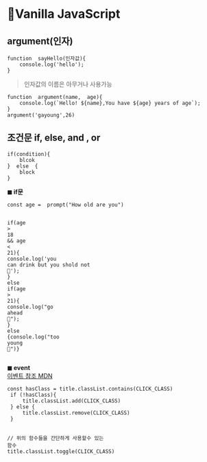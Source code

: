 <h1 id="🍦vanilla-javascript">🍦Vanilla JavaScript</h1>
<h2 id="argument인자">argument(인자)</h2>
<pre class=" language-js"><code class="prism  language-js"><span class="token keyword">function</span>  <span class="token function">sayHello</span><span class="token punctuation">(</span>인자값<span class="token punctuation">)</span><span class="token punctuation">{</span>
	console<span class="token punctuation">.</span><span class="token function">log</span><span class="token punctuation">(</span><span class="token string">'hello'</span><span class="token punctuation">)</span><span class="token punctuation">;</span>
<span class="token punctuation">}</span>
</code></pre>
<blockquote>
<p>인자값의 이름은 아무거나 사용가능</p>
</blockquote>
<pre class=" language-js"><code class="prism  language-js"><span class="token keyword">function</span>  <span class="token function">argument</span><span class="token punctuation">(</span>name<span class="token punctuation">,</span>  age<span class="token punctuation">)</span><span class="token punctuation">{</span>
	console<span class="token punctuation">.</span><span class="token function">log</span><span class="token punctuation">(</span><span class="token template-string"><span class="token string">`Hello! </span><span class="token interpolation"><span class="token interpolation-punctuation punctuation">${</span>name<span class="token interpolation-punctuation punctuation">}</span></span><span class="token string">,You have </span><span class="token interpolation"><span class="token interpolation-punctuation punctuation">${</span>age<span class="token interpolation-punctuation punctuation">}</span></span><span class="token string"> years of age`</span></span><span class="token punctuation">)</span><span class="token punctuation">;</span>
<span class="token punctuation">}</span>
<span class="token function">argument</span><span class="token punctuation">(</span><span class="token string">'gayoung'</span><span class="token punctuation">,</span><span class="token number">26</span><span class="token punctuation">)</span>
</code></pre>
<h2 id="조건문-if-else-and--or">조건문 if, else, and , or</h2>
<pre class=" language-js"><code class="prism  language-js"><span class="token keyword">if</span><span class="token punctuation">(</span>condition<span class="token punctuation">)</span><span class="token punctuation">{</span>
	blcok
<span class="token punctuation">}</span>  <span class="token keyword">else</span>  <span class="token punctuation">{</span>
	block
<span class="token punctuation">}</span>
</code></pre>
<p><strong>◼ if문</strong></p>
<pre class=" language-js"><code class="prism  language-js"><span class="token keyword">const</span> age <span class="token operator">=</span>  <span class="token function">prompt</span><span class="token punctuation">(</span><span class="token string">"How old are you"</span><span class="token punctuation">)</span> 

<span class="token keyword">if</span><span class="token punctuation">(</span>age <span class="token operator">&gt;</span>  <span class="token number">18</span>  <span class="token operator">&amp;&amp;</span> age <span class="token operator">&lt;</span>  <span class="token number">21</span><span class="token punctuation">)</span><span class="token punctuation">{</span>
	console<span class="token punctuation">.</span><span class="token function">log</span><span class="token punctuation">(</span><span class="token string">'you can drink but you shold not 🥃'</span><span class="token punctuation">)</span><span class="token punctuation">;</span>
<span class="token punctuation">}</span>  <span class="token keyword">else</span>  <span class="token keyword">if</span><span class="token punctuation">(</span>age <span class="token operator">&gt;</span>  <span class="token number">21</span><span class="token punctuation">)</span><span class="token punctuation">{</span>
	console<span class="token punctuation">.</span><span class="token function">log</span><span class="token punctuation">(</span><span class="token string">"go ahead 🤮"</span><span class="token punctuation">)</span><span class="token punctuation">;</span>
<span class="token punctuation">}</span>  <span class="token keyword">else</span>  <span class="token punctuation">{</span>console<span class="token punctuation">.</span><span class="token function">log</span><span class="token punctuation">(</span><span class="token string">"too young 🍼"</span><span class="token punctuation">)</span><span class="token punctuation">}</span>
</code></pre>
<p><strong>◼ event</strong><br>
<a href="https://developer.mozilla.org/ko/docs/Web/Events">이벤트 참조 MDN</a></p>
<pre class=" language-js"><code class="prism  language-js"><span class="token keyword">const</span> hasClass <span class="token operator">=</span> title<span class="token punctuation">.</span>classList<span class="token punctuation">.</span><span class="token function">contains</span><span class="token punctuation">(</span>CLICK_CLASS<span class="token punctuation">)</span>
 <span class="token keyword">if</span> <span class="token punctuation">(</span><span class="token operator">!</span>hasClass<span class="token punctuation">)</span><span class="token punctuation">{</span>
	 title<span class="token punctuation">.</span>classList<span class="token punctuation">.</span><span class="token function">add</span><span class="token punctuation">(</span>CLICK_CLASS<span class="token punctuation">)</span>
 <span class="token punctuation">}</span> <span class="token keyword">else</span> <span class="token punctuation">{</span>
	 title<span class="token punctuation">.</span>classList<span class="token punctuation">.</span><span class="token function">remove</span><span class="token punctuation">(</span>CLICK_CLASS<span class="token punctuation">)</span>
 <span class="token punctuation">}</span>
  
<span class="token comment">// 위의 함수들을 간단하게 사용할수 있는 함수</span>
title<span class="token punctuation">.</span>classList<span class="token punctuation">.</span><span class="token function">toggle</span><span class="token punctuation">(</span>CLICK_CLASS<span class="token punctuation">)</span>
</code></pre>

